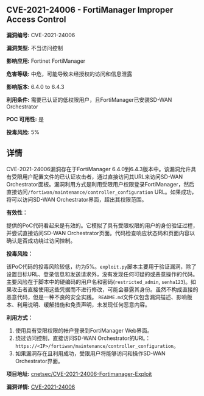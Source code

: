 ## CVE-2021-24006 - FortiManager Improper Access Control

**漏洞编号:** CVE-2021-24006

**漏洞类型:** 不当访问控制

**影响应用:** Fortinet FortiManager

**危害等级:** 中危，可能导致未经授权的访问和信息泄露

**影响版本:** 6.4.0 to 6.4.3

**利用条件:** 需要已认证的低权限用户，且FortiManager已安装SD-WAN Orchestrator

**POC 可用性:** 是

**投毒风险:** 5%

## 详情

CVE-2021-24006漏洞存在于FortiManager 6.4.0到6.4.3版本中。该漏洞允许具有受限用户配置文件的已认证攻击者，通过直接访问其URL来访问SD-WAN Orchestrator面板。漏洞利用方式是利用受限用户权限登录FortiManager，然后直接访问`/fortiwan/maintenance/controller_configuration` URL。如果成功，将可以访问SD-WAN Orchestrator界面，超出其权限范围。

**有效性：**

提供的PoC代码看起来是有效的。它模拟了具有受限权限的用户的身份验证过程，并尝试直接访问SD-WAN Orchestrator页面。代码检查响应状态码和页面内容以确认是否成功绕过访问控制。

**投毒风险：**

该PoC代码的投毒风险较低，约为5%。`exploit.py`脚本主要用于验证漏洞，除了设置目标URL、登录信息和发送请求外，没有发现任何可疑的或恶意操作的代码。 主要风险在于脚本中的硬编码的用户名和密码(`restricted_admin`, `senha123`)。如果攻击者直接使用这些凭据而不进行修改，可能会暴露其身份。虽然不构成直接的恶意代码，但是一种不良的安全实践。 `README.md`文件仅包含漏洞描述、影响版本、利用说明、缓解措施和免责声明，未发现任何恶意内容。

**利用方式：**

1.  使用具有受限权限的帐户登录到FortiManager Web界面。
2.  绕过访问控制，直接访问SD-WAN Orchestrator的URL：`https://<IP>/fortiwan/maintenance/controller_configuration`。
3.  如果漏洞存在且利用成功，受限用户将能够访问和操作SD-WAN Orchestrator界面。

**项目地址:** [cnetsec/CVE-2021-24006-Fortimanager-Exploit](https://github.com/cnetsec/CVE-2021-24006-Fortimanager-Exploit)

**漏洞详情:** [CVE-2021-24006](https://nvd.nist.gov/vuln/detail/CVE-2021-24006)